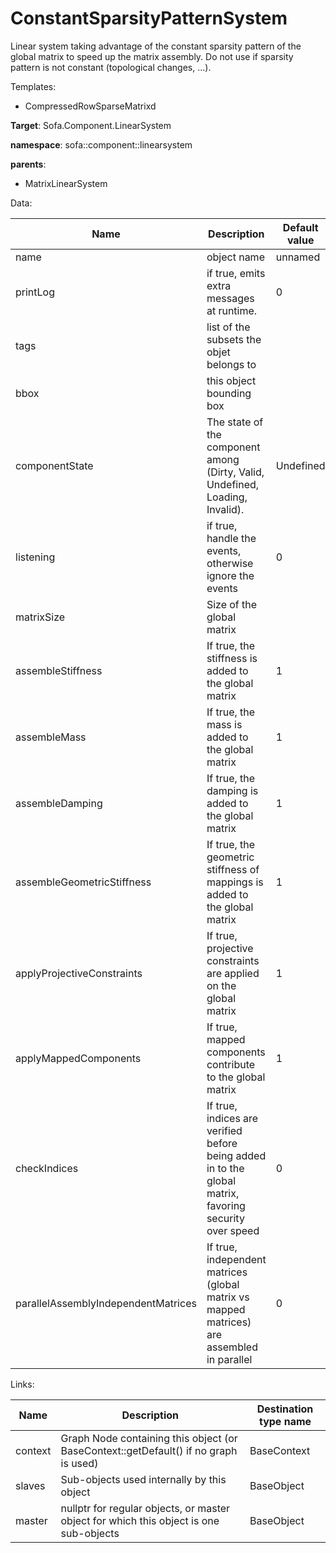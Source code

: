 # ConstantSparsityPatternSystem

Linear system taking advantage of the constant sparsity pattern of the global matrix to speed up the matrix assembly. Do not use if sparsity pattern is not constant (topological changes, ...).


Templates:

- CompressedRowSparseMatrixd

__Target__: Sofa.Component.LinearSystem

__namespace__: sofa::component::linearsystem

__parents__:

- MatrixLinearSystem

Data: 

<table>
    <thead>
        <tr>
            <th>Name</th>
            <th>Description</th>
            <th>Default value</th>
        </tr>
    </thead>
    <tbody>
	<tr>
		<td>name</td>
		<td>
object name
		</td>
		<td>unnamed</td>
	</tr>
	<tr>
		<td>printLog</td>
		<td>
if true, emits extra messages at runtime.
		</td>
		<td>0</td>
	</tr>
	<tr>
		<td>tags</td>
		<td>
list of the subsets the objet belongs to
		</td>
		<td></td>
	</tr>
	<tr>
		<td>bbox</td>
		<td>
this object bounding box
		</td>
		<td></td>
	</tr>
	<tr>
		<td>componentState</td>
		<td>
The state of the component among (Dirty, Valid, Undefined, Loading, Invalid).
		</td>
		<td>Undefined</td>
	</tr>
	<tr>
		<td>listening</td>
		<td>
if true, handle the events, otherwise ignore the events
		</td>
		<td>0</td>
	</tr>
	<tr>
		<td>matrixSize</td>
		<td>
Size of the global matrix
		</td>
		<td></td>
	</tr>
	<tr>
		<td>assembleStiffness</td>
		<td>
If true, the stiffness is added to the global matrix
		</td>
		<td>1</td>
	</tr>
	<tr>
		<td>assembleMass</td>
		<td>
If true, the mass is added to the global matrix
		</td>
		<td>1</td>
	</tr>
	<tr>
		<td>assembleDamping</td>
		<td>
If true, the damping is added to the global matrix
		</td>
		<td>1</td>
	</tr>
	<tr>
		<td>assembleGeometricStiffness</td>
		<td>
If true, the geometric stiffness of mappings is added to the global matrix
		</td>
		<td>1</td>
	</tr>
	<tr>
		<td>applyProjectiveConstraints</td>
		<td>
If true, projective constraints are applied on the global matrix
		</td>
		<td>1</td>
	</tr>
	<tr>
		<td>applyMappedComponents</td>
		<td>
If true, mapped components contribute to the global matrix
		</td>
		<td>1</td>
	</tr>
	<tr>
		<td>checkIndices</td>
		<td>
If true, indices are verified before being added in to the global matrix, favoring security over speed
		</td>
		<td>0</td>
	</tr>
	<tr>
		<td>parallelAssemblyIndependentMatrices</td>
		<td>
If true, independent matrices (global matrix vs mapped matrices) are assembled in parallel
		</td>
		<td>0</td>
	</tr>

</tbody>
</table>

Links: 


| Name | Description | Destination type name |
| ---- | ----------- | --------------------- |
|context|Graph Node containing this object (or BaseContext::getDefault() if no graph is used)|BaseContext|
|slaves|Sub-objects used internally by this object|BaseObject|
|master|nullptr for regular objects, or master object for which this object is one sub-objects|BaseObject|

